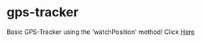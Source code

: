 # gps-tracker

Basic GPS-Tracker using the 'watchPosition' method! Click <a href="https://enjaeantonio.github.io/gps-tracker/">Here</a>